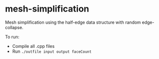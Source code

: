 # mesh-simplification
Mesh simplification using the half-edge data structure with random edge-collapse.

To run:
* Compile all .cpp files
* Run ```./outfile input output faceCount```
